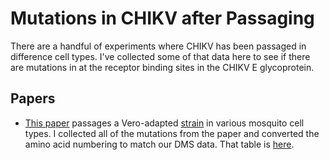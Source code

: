 # Mutations in CHIKV after Passaging

There are a handful of experiments where CHIKV has been passaged in difference cell types. I've collected some of that data here to see if there are mutations in at the receptor binding sites in the CHIKV E glycoprotein.

## Papers

- [This paper](https://www.nature.com/articles/s41598-018-34561-x) passages a Vero-adapted [strain](https://www.ncbi.nlm.nih.gov/nuccore) in various mosquito cell types. I collected all of the mutations from the paper and converted the amino acid numbering to match our DMS data. That table is [here](passaging_mutations.csv).